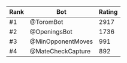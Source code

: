 Rank|Bot|Rating
---|---|---
#1|@ToromBot|2917
#2|@OpeningsBot|1736
#3|@MinOpponentMoves|991
#4|@MateCheckCapture|892
